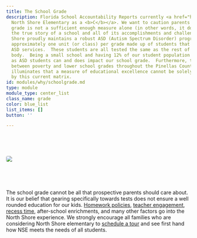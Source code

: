 ```yaml
---
title: The School Grade
description: Florida School Accountability Reports currently <a href="http://www.fldoe.org/accountability/accountability-reporting/school-grades/">grades
  North Shore Elementary as a <b>C</b></a>. We want to caution parents that the school
  grade is not a sufficient enough measure alone (in other words, it doesn't tell
  the true story of a school and all of its accomplishments and challenges).  North
  Shore proudly maintains a robust ASD (Autism Spectrum Disorder) program. They have
  approximately one unit (or class) per grade made up of students that qualify for
  ASD services.  These students are all tested the same as the rest of the student
  body.  Being a small school and having 12% of our student population qualifying
  as ASD students can and does impact our school grade.  Furthermore, the clear correlation
  between poverty and lower school grades throughout the Pinellas County School district
  illuminates that a measure of educational excellence cannot be solely determined
  by this current matrix.
id: modules/why/schoolgrade.md
type: module
module_type: center_list
class_name: grade
color: blue_list
list_items: []
button: ''

---
```

<img src="/images/uneditable/SchoolGrade.png" style="margin: 75px auto; display: block; border-radius: 4px; max-width:100%;"/>

The school grade cannot be all that prospective parents should care about. It is our belief that gearing specifically towards tests does not ensure a well rounded education for our kids. [Homework policies](#), [teacher engagement](#), [recess time](#), after-school enrichments, and many other factors go into the North Shore experience. We strongly encourage all families who are considering North Shore elementary to [schedule a tour](#) and see first hand how NSE meets the needs of all students.